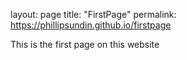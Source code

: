 layout: page
title: "FirstPage"
permalink: https://phillipsundin.github.io/firstpage

This is the first page on this website
